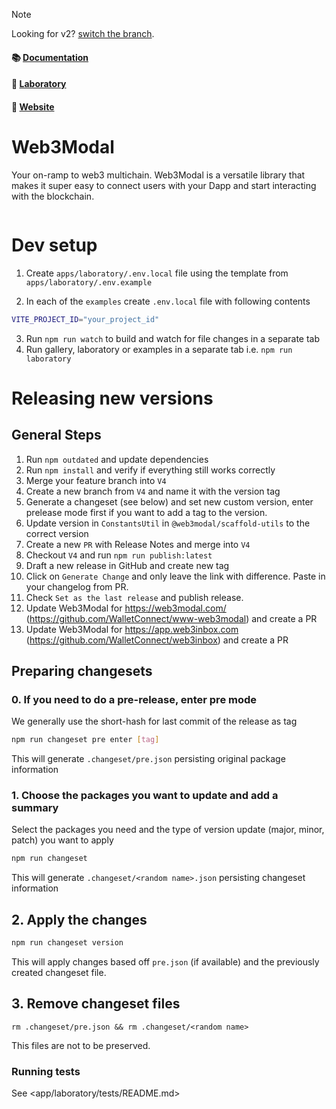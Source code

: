 > [!NOTE]
> Looking for v2? [switch the branch](https://github.com/WalletConnect/web3modal/tree/V2).

#### 📚 [Documentation](https://docs.walletconnect.com/web3modal/about)

#### 🧪 [Laboratory](https://lab.web3modal.com)

#### 🔗 [Website](https://web3modal.com)

# Web3Modal

Your on-ramp to web3 multichain. Web3Modal is a versatile library that makes it super easy to connect users with your Dapp and start interacting with the blockchain.

<p align="center">
  <img src="./.github/assets/header.png" alt="" border="0">
</p>

# Dev setup

1. Create `apps/laboratory/.env.local` file using the template from `apps/laboratory/.env.example`

2. In each of the `examples` create `.env.local` file with following contents

```zsh
VITE_PROJECT_ID="your_project_id"
```

3. Run `npm run watch` to build and watch for file changes in a separate tab
4. Run gallery, laboratory or examples in a separate tab i.e. `npm run laboratory`

# Releasing new versions

## General Steps

1. Run `npm outdated` and update dependencies
2. Run `npm install` and verify if everything still works correctly
3. Merge your feature branch into `V4`
4. Create a new branch from `V4` and name it with the version tag
5. Generate a changeset (see below) and set new custom version, enter prelease mode first if you want to add a tag to the version.
6. Update version in `ConstantsUtil` in `@web3modal/scaffold-utils` to the correct version
7. Create a new `PR` with Release Notes and merge into `V4`
8. Checkout `V4` and run `npm run publish:latest`
9. Draft a new release in GitHub and create new tag
10. Click on `Generate Change` and only leave the link with difference. Paste in your changelog from PR.
11. Check `Set as the last release` and publish release.
12. Update Web3Modal for https://web3modal.com/ (https://github.com/WalletConnect/www-web3modal) and create a PR
13. Update Web3Modal for https://app.web3inbox.com (https://github.com/WalletConnect/web3inbox) and create a PR

## Preparing changesets

### 0. If you need to do a pre-release, enter pre mode

We generally use the short-hash for last commit of the release as tag

```sh
npm run changeset pre enter [tag]
```

This will generate `.changeset/pre.json` persisting original package information

### 1. Choose the packages you want to update and add a summary

Select the packages you need and the type of version update (major, minor, patch) you want to apply

```sh
npm run changeset
```

This will generate `.changeset/<random name>.json` persisting changeset information

## 2. Apply the changes

```sh
npm run changeset version
```

This will apply changes based off `pre.json` (if available) and the previously created changeset file.

## 3. Remove changeset files

`rm .changeset/pre.json && rm .changeset/<random name>`

This files are not to be preserved.

### Running tests

See <app/laboratory/tests/README.md>
